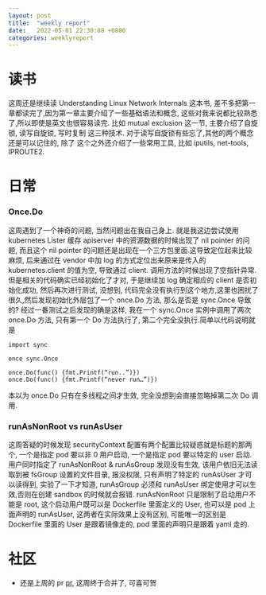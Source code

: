 ```yaml
---
layout: post
title:  "weekly report"
date:   2022-05-01 22:30:08 +0800
categories: weeklyreport
---
```


# 读书

这周还是继续读 Understanding Linux Network Internals 这本书, 差不多把第一章都读完了,因为第一章主要介绍了一些基础语法和概念, 这些对我来说都比较熟悉了,所以即使是英文也很容易读完. 比如 mutual exclusion 这一节, 主要介绍了自旋锁, 读写自旋锁, 写时复制 这三种技术. 对于读写自旋锁有些忘了,其他的两个概念还是可以记住的, 除了 这个之外还介绍了一些常用工具, 比如 iputils, net-tools, IPROUTE2. 

# 日常

### Once.Do

这周遇到了一个神奇的问题, 当然问题出在我自己身上. 就是我这边尝试使用 kubernetes Lister 缓存 apiserver 中的资源数据的时候出现了 nil pointer 的问题, 而且这个 nil pointer 的问题还是出现在一个三方包里面.这导致定位起来比较麻烦, 后来通过在 vendor 中加 log 的方式定位出来原来是传入的 kubernetes.client 的值为空, 导致通过 client. 调用方法的时候出现了空指针异常. 但是相关的代码确实已经初始化了才对, 于是继续加 log 确定相应的 client 是否初始化成功, 然后再次进行测试, 没想到, 代码完全没有执行到这个地方,这里也困扰了很久,然后发现初始化外层包了一个 once.Do 方法, 那么是否是 sync.Once 导致的? 经过一番测试之后发现的确是这样, 我在一个 sync.Once 实例中调用了两次 once.Do 方法, 只有第一个 Do 方法执行了, 第二个完全没执行.简单以代码说明就是

```golang
import sync

once sync.Once

once.Do(func() {fmt.Printf(“run..”)})
once.Do(func() {fmt.Printf(“never run…”)})
```

本以为 once.Do 只有在多线程之间才生效, 完全没想到会直接忽略掉第二次 Do 调用. 

### runAsNonRoot vs runAsUser
这周答疑的时候发现 securityContext 配置有两个配置比较疑惑就是标题的那两个, 一个是指定 pod 要以非 0 用户启动, 一个是指定 pod 要以特定的 user 启动. 用户同时指定了 runAsNonRoot & runAsGroup 发现没有生效, 该用户依旧无法读取到被 fsGroup 设置的文件目录, 报没权限, 只有声明了特定的 runAsUser 才可以读得到, 实验了一下才知道, runAsGroup 必须和 runAsUser 绑定使用才可以生效,否则在创建 sandbox 的时候就会报错. runAsNonRoot 只是限制了启动用户不能是 root, 这个启动用户既可以是 Dockerfile 里面定义的 User, 也可以是 pod 上面声明的 runAsUser, 这两者在实际效果上没有区别, 可能唯一的区别是 Dockerfile 里面的 User 是跟着镜像走的, pod 里面的声明只是跟着 yaml 走的.

# 社区

-  还是上周的 pr [pr](https://github.com/kubernetes/autoscaler/pull/4798), 这周终于合并了, 可喜可贺
